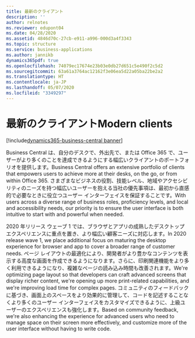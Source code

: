 ```yaml
---
title: 最新のクライアント
description: ''
author: relnotes
ms.reviewer: edupont04
ms.date: 04/28/2020
ms.assetid: 4846d70c-27cb-e911-a996-000d3a4f3343
ms.topic: structure
ms.service: business-applications
ms.author: jannikb
dynamics365pdf: true
ms.openlocfilehash: 74079ec17674e23b03e0db27d651c5e490f2c5d2
ms.sourcegitcommit: 63a61a3764ac12162f3e06ea5d22a05ba22be2a2
ms.translationtype: HT
ms.contentlocale: ja-JP
ms.lasthandoff: 05/07/2020
ms.locfileid: "3349297"
---
```

# <a name="modern-clients"></a><span data-ttu-id="6a986-102">最新のクライアント</span><span class="sxs-lookup"><span data-stu-id="6a986-102">Modern clients</span></span>

[!include[dynamics365-business-central banner](../includes/dynamics365-business-central.md)]

<!--structure start-->
<span data-ttu-id="6a986-103">Business Central は、自分のデスクで、外出先で、または Office 365 で、ユーザーがより多くのことを達成できるようにする幅広いクライアントのポートフォリオを提供します。</span><span class="sxs-lookup"><span data-stu-id="6a986-103">Business Central offers an extensive portfolio of clients that empowers users to achieve more at their desks, on the go, or from within Office 365.</span></span> <span data-ttu-id="6a986-104">さまざまなビジネスの役割、技能レベル、地域やアクセシビリティのニーズを持つ幅広いユーザーを抱える当社の優先事項は、最初から直感的で必要なときに役立つユーザー インターフェイスを保証することです。</span><span class="sxs-lookup"><span data-stu-id="6a986-104">With users across a diverse range of business roles, proficiency levels, and local and accessibility needs, our priority is to ensure the user interface is both intuitive to start with and powerful when needed.</span></span>

<span data-ttu-id="6a986-105">2020 年リリース ウェーブ 1 では、ブラウザとアプリの成熟したデスクトップ エクスペリエンスに重点を置き、より幅広い顧客ニーズに対応します。</span><span class="sxs-lookup"><span data-stu-id="6a986-105">In 2020 release wave 1, we place additional focus on maturing the desktop experience for browser and app to cover a broader range of customer needs.</span></span> <span data-ttu-id="6a986-106">ページ レイアウトの最適化により、開発者がより豊かなコンテンツを表示する高度な画面を作成できるようになります。さらに、印刷関連機能をより多く利用できるようになり、複雑なページの読み込み時間も改善されます。</span><span class="sxs-lookup"><span data-stu-id="6a986-106">We're optimizing page layout so that developers can craft advanced screens that display richer content, we're opening up more print-related capabilities, and we're improving load time for complex pages.</span></span> <span data-ttu-id="6a986-107">コミュニティのフィードバックに基づき、画面上のスペースをより効果的に管理して、コードを記述することなくより多くのユーザー インターフェイスをカスタマイズできるように、上級ユーザーのエクスペリエンスも強化します。</span><span class="sxs-lookup"><span data-stu-id="6a986-107">Based on community feedback, we're also enhancing the experience for advanced users who need to manage space on their screen more effectively, and customize more of the user interface without having to write code.</span></span>
<!--structure end-->



